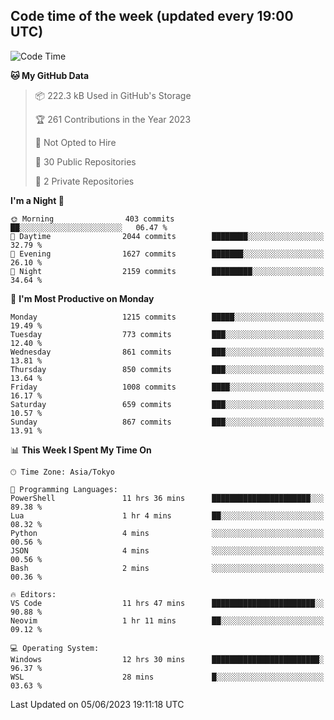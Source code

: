 ## Code time of the week (updated every 19:00 UTC)

<!--START_SECTION:waka-->
![Code Time](http://img.shields.io/badge/Code%20Time-1%2C867%20hrs%2028%20mins-blue)

**🐱 My GitHub Data** 

> 📦 222.3 kB Used in GitHub's Storage 
 > 
> 🏆 261 Contributions in the Year 2023
 > 
> 🚫 Not Opted to Hire
 > 
> 📜 30 Public Repositories 
 > 
> 🔑 2 Private Repositories 
 > 
**I'm a Night 🦉** 

```text
🌞 Morning                403 commits         ██░░░░░░░░░░░░░░░░░░░░░░░   06.47 % 
🌆 Daytime                2044 commits        ████████░░░░░░░░░░░░░░░░░   32.79 % 
🌃 Evening                1627 commits        ███████░░░░░░░░░░░░░░░░░░   26.10 % 
🌙 Night                  2159 commits        █████████░░░░░░░░░░░░░░░░   34.64 % 
```
📅 **I'm Most Productive on Monday** 

```text
Monday                   1215 commits        █████░░░░░░░░░░░░░░░░░░░░   19.49 % 
Tuesday                  773 commits         ███░░░░░░░░░░░░░░░░░░░░░░   12.40 % 
Wednesday                861 commits         ███░░░░░░░░░░░░░░░░░░░░░░   13.81 % 
Thursday                 850 commits         ███░░░░░░░░░░░░░░░░░░░░░░   13.64 % 
Friday                   1008 commits        ████░░░░░░░░░░░░░░░░░░░░░   16.17 % 
Saturday                 659 commits         ███░░░░░░░░░░░░░░░░░░░░░░   10.57 % 
Sunday                   867 commits         ███░░░░░░░░░░░░░░░░░░░░░░   13.91 % 
```


📊 **This Week I Spent My Time On** 

```text
🕑︎ Time Zone: Asia/Tokyo

💬 Programming Languages: 
PowerShell               11 hrs 36 mins      ██████████████████████░░░   89.38 % 
Lua                      1 hr 4 mins         ██░░░░░░░░░░░░░░░░░░░░░░░   08.32 % 
Python                   4 mins              ░░░░░░░░░░░░░░░░░░░░░░░░░   00.56 % 
JSON                     4 mins              ░░░░░░░░░░░░░░░░░░░░░░░░░   00.56 % 
Bash                     2 mins              ░░░░░░░░░░░░░░░░░░░░░░░░░   00.36 % 

🔥 Editors: 
VS Code                  11 hrs 47 mins      ███████████████████████░░   90.88 % 
Neovim                   1 hr 11 mins        ██░░░░░░░░░░░░░░░░░░░░░░░   09.12 % 

💻 Operating System: 
Windows                  12 hrs 30 mins      ████████████████████████░   96.37 % 
WSL                      28 mins             █░░░░░░░░░░░░░░░░░░░░░░░░   03.63 % 
```


 Last Updated on 05/06/2023 19:11:18 UTC
<!--END_SECTION:waka-->